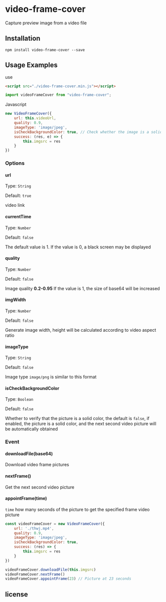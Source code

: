 # video-frame-cover
Capture preview image from a video file

## Installation
```
npm install video-frame-cover --save

```
## Usage Examples
use 
``` html
<script src="./video-frame-cover.min.js"></script>
```
``` js
import videoFrameCover from "video-frame-cover";
```

Javascript
``` js
new VideoFrameCover({
    url: this.videoUrl,
    quality: 0.9,
    imageType: 'image/jpeg',
    isCheckBackgroundColor: true, // Check whether the image is a solid color
    success: (res, e) => {
        this.imgsrc = res
    }
})
```

### Options

#### url
Type: `String`

Default: `true`

video link

#### currentTime
Type: `Number`

Default: `false`

The default value is 1. If the value is 0, a black screen may be displayed


#### quality
Type: `Number`

Default: `false`

Image quality **0.2-0.95** If the value is 1, the size of base64 will be increased


#### imgWidth
Type: `Number`

Default: `false`

Generate image width, height will be calculated according to video aspect ratio


#### imageType
Type: `String`

Default: `false`

Image type ``image/png`` is similar to this format

#### isCheckBackgroundColor
Type: `Boolean`

Default: `false`

Whether to verify that the picture is a solid color, the default is `false`, if enabled, the picture is a solid color, and the next second video picture will be automatically obtained


### Event

#### downloadFile(base64)

Download video frame pictures

#### nextFrame()

Get the next second video picture

#### appointFrame(time)

`time` how many seconds of the picture to get the specified frame video picture

```js
const videoFrameCover = new VideoFrameCover({
    url: './thwj.mp4', 
    quality: 0.9,
    imageType: 'image/jpeg',
    isCheckBackgroundColor: true,
    success: (res) => {
        this.imgsrc = res
    }
})

videoFrameCover.downloadFile(this.imgsrc)
videoFrameCover.nextFrame()
videoFrameCover.appointFrame(23) // Picture at 23 seconds
```


## license


